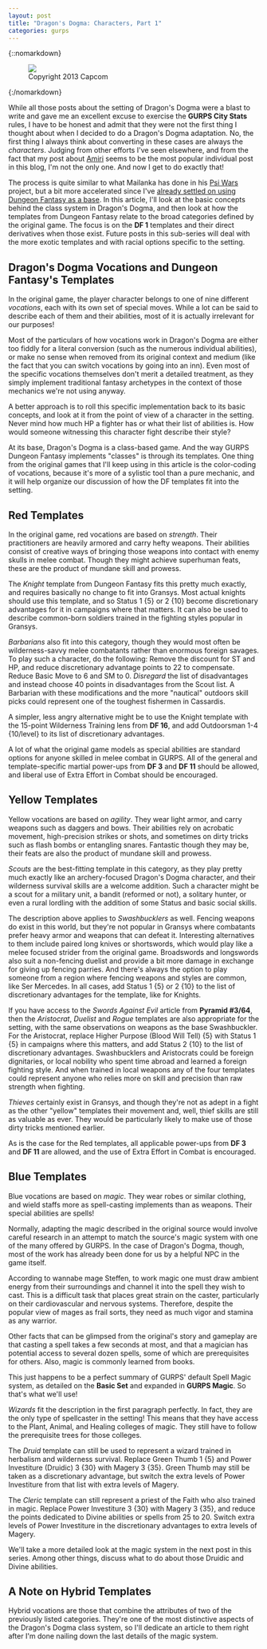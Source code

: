 ```yaml
---
layout: post
title: "Dragon's Dogma: Characters, Part 1"
categories: gurps
---
```


{::nomarkdown}
<figure>
  <img src="{{ "/assets/top_main_chara.jpg" | absolute_url }}"/>
  <figcaption>Copyright 2013 Capcom</figcaption>
</figure>
{:/nomarkdown}

While all those posts about the setting of Dragon's Dogma were a blast to write
and gave me an excellent excuse to exercise the **GURPS City Stats** rules, I
have to be honest and admit that they were not the first thing I thought about
when I decided to do a Dragon's Dogma adaptation. No, the first thing I always
think about converting in these cases are always the _characters_. Judging from
other efforts I've seen elsewhere, and from the fact that my post
about [Amiri][1] seems to be the most popular individual post in this blog, I'm
not the only one. And now I get to do exactly that!

The process is quite similar to what Mailanka has done in his [Psi Wars][2]
project, but a bit more accelerated since
I've [already settled on using Dungeon Fantasy as a base][3]. In this article,
I'll look at the basic concepts behind the class system in Dragon's Dogma, and
then look at how the templates from Dungeon Fantasy relate to the broad
categories defined by the original game. The focus is on the **DF 1** templates
and their direct derivatives when those exist. Future posts in this sub-series
will deal with the more exotic templates and with racial options specific to the
setting.

## Dragon's Dogma Vocations and Dungeon Fantasy's Templates

In the original game, the player character belongs to one of nine different
_vocations_, each with its own set of special moves. While a lot can be said to
describe each of them and their abilities, most of it is actually irrelevant for
our purposes!

Most of the particulars of how vocations work in Dragon's Dogma are either too
fiddly for a literal conversion (such as the numerous individual abilities), or
make no sense when removed from its original context and medium (like the fact
that you can switch vocations by going into an inn). Even most of the specific
vocations themselves don't merit a detailed treatment, as they simply implement
traditional fantasy archetypes in the context of those mechanics we're not using
anyway.

A better approach is to roll this specific implementation back to its basic
concepts, and look at it from the point of view of a character in the
setting. Never mind how much HP a fighter has or what their list of abilities
is. How would someone witnessing this character fight describe their style?

At its base, Dragon's Dogma is a class-based game. And the way GURPS Dungeon
Fantasy implements "classes" is through its templates. One thing from the
original games that I'll keep using in this article is the color-coding of
vocations, because it's more of a sylistic tool than a pure mechanic, and it
will help organize our discussion of how the DF templates fit into the
setting.

## Red Templates

In the original game, red vocations are based on _strength_. Their practitioners
are heavily armored and carry hefty weapons. Their abilities consist of creative
ways of bringing those weapons into contact with enemy skulls in melee
combat. Though they might achieve superhuman feats, these are the product of
mundane skill and prowess.

The _Knight_ template from Dungeon Fantasy fits this pretty much exactly, and
requires basically no change to fit into Gransys. Most actual knights should use
this template, and so Status 1 {5} or 2 {10} become discretionary advantages for
it in campaigns where that matters. It can also be used to describe common-born
soldiers trained in the fighting styles popular in Gransys.

_Barbarians_ also fit into this category, though they would most often be
wilderness-savvy melee combatants rather than enormous foreign savages. To play
such a character, do the following: Remove the discount for ST and HP, and
reduce discretionary advantage points to 22 to compensate. Reduce Basic Move to
6 and SM to 0. _Disregard_ the list of disadvantages and instead choose 40
points in disadvantages from the Scout list. A Barbarian with these
modifications and the more "nautical" outdoors skill picks could represent one
of the toughest fishermen in Cassardis.

A simpler, less angry alternative might be to use the Knight template with the
15-point Wilderness Training lens from **DF 16**, and add Outdoorsman 1-4
{10/level} to its list of discretionary advantages.

A lot of what the original game models as special abilities are standard options
for anyone skilled in melee combat in GURPS. All of the general and
template-specific martial power-ups from **DF 3** and **DF 11** should be
allowed, and liberal use of Extra Effort in Combat should be encouraged.

## Yellow Templates

Yellow vocations are based on _agility_. They wear light armor, and carry
weapons such as daggers and bows. Their abilities rely on acrobatic movement,
high-precision strikes or shots, and sometimes on dirty tricks such as flash
bombs or entangling snares. Fantastic though they may be, their feats are also
the product of mundane skill and prowess.

_Scouts_ are the best-fitting template in this category, as they play pretty
much exactly like an archery-focused Dragon's Dogma character, and their
wilderness survival skills are a welcome addition. Such a character might be a
scout for a military unit, a bandit (reformed or not), a solitary hunter, or
even a rural lordling with the addition of some Status and basic social skills.

The description above applies to _Swashbucklers_ as well. Fencing weapons do
exist in this world, but they're not popular in Gransys where combatants prefer
heavy armor and weapons that can defeat it. Interesting alternatives to them
include paired long knives or shortswords, which would play like a melee focused
strider from the original game. Broadswords and longswords also suit a
non-fencing duelist and provide a bit more damage in exchange for giving up
fencing parries. And there's always the option to play someone from a region
where fencing weapons and styles are common, like Ser Mercedes. In all cases,
add Status 1 {5} or 2 {10} to the list of discretionary advantages for the
template, like for Knights.

If you have access to the _Swords Against Evil_ article from **Pyramid #3/64**,
then the _Aristocrat_, _Duelist_ and _Rogue_ templates are also appropriate for
the setting, with the same observations on weapons as the base Swashbuckler. For
the Aristocrat, replace Higher Purpose (Blood Will Tell) {5} with Status 1 {5}
in campaigns where this matters, and add Status 2 {10} to the list of
discretionary advantages. Swashbucklers and Aristocrats could be foreign
dignitaries, or local nobility who spent time abroad and learned a foreign
fighting style. And when trained in local weapons any of the four templates
could represent anyone who relies more on skill and precision than raw strength
when fighting.

_Thieves_ certainly exist in Gransys, and though they're not as adept in a fight
as the other "yellow" templates their movement and, well, thief skills are still
as valuable as ever. They would be particularly likely to make use of those
dirty tricks mentioned earlier.

As is the case for the Red templates, all applicable power-ups from **DF 3** and
**DF 11** are allowed, and the use of Extra Effort in Combat is encouraged.

## Blue Templates

Blue vocations are based on _magic_. They wear robes or similar clothing, and
wield staffs more as spell-casting implements than as weapons. Their special
abilities are spells!

Normally, adapting the magic described in the original source would involve
careful research in an attempt to match the source's magic system with one of
the many offered by GURPS. In the case of Dragon's Dogma, though, most of the
work has already been done for us by a helpful NPC in the game itself.

According to wannabe mage Steffen, to work magic one must draw ambient energy
from their surroundings and channel it into the spell they wish to cast. This is
a difficult task that places great strain on the caster, particularly on their
cardiovascular and nervous systems. Therefore, despite the popular view of mages
as frail sorts, they need as much vigor and stamina as any warrior.

Other facts that can be glimpsed from the original's story and gameplay are that
casting a spell takes a few seconds at most, and that a magician has potential
access to several dozen spells, some of which are prerequisites for
others. Also, magic is commonly learned from books.

This just happens to be a perfect summary of GURPS' default Spell Magic
system, as detailed on the **Basic Set** and expanded in **GURPS Magic**. So
that's what we'll use!

_Wizards_ fit the description in the first paragraph perfectly. In fact, they
are the only type of spellcaster in the setting! This means that they have
access to the Plant, Animal, and Healing colleges of magic. They still have to
follow the prerequisite trees for those colleges.

The _Druid_ template can still be used to represent a wizard trained in
herbalism and wilderness survival. Replace Green Thumb 1 {5} and Power
Investiture (Druidic) 3 {30} with Magery 3 {35}. Green Thumb may still be taken
as a discretionary advantage, but switch the extra levels of Power Investiture
from that list with extra levels of Magery.

The _Cleric_ template can still represent a priest of the Faith who also trained
in magic. Replace Power Investiture 3 {30} with Magery 3 {35}, and reduce the
points dedicated to Divine abilities or spells from 25 to 20. Switch extra
levels of Power Investiture in the discretionary advantages to extra levels of
Magery.

We'll take a more detailed look at the magic system in the next post in this
series. Among other things, discuss what to do about those Druidic and
Divine abilities.

## A Note on Hybrid Templates

Hybrid vocations are those that combine the attributes of two of the previously
listed categories. They're one of the most distinctive aspects of the Dragon's
Dogma class system, so I'll dedicate an article to them right after I'm done
nailing down the last details of the magic system.

[1]: https://bira.github.io/octopus-carnival/gurps/2016/10/02/pathfinder-df-barbarian.html
[2]: https://mailanka.blogspot.com.br/2016/07/a-psi-wars-primer.html
[3]: https://bira.github.io/octopus-carnival/gurps/2016/09/29/dragons-dogma-big-picture.html
